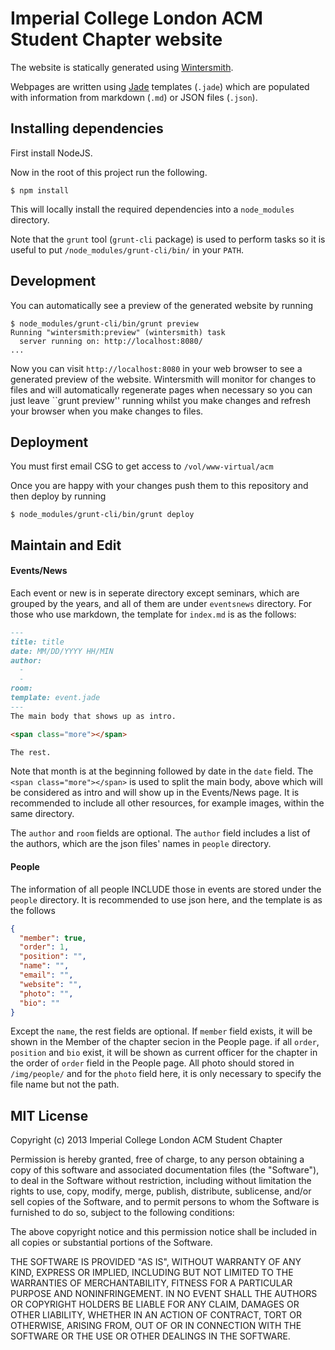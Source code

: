 Imperial College London ACM Student Chapter website
===================================================

The website is statically generated using [Wintersmith](http://wintersmith.io/).

Webpages are written using [Jade](http://jade-lang.com/) templates (``.jade``)
which are populated with information from markdown (``.md``) or JSON files
(``.json``).

Installing dependencies
-----------------------

First install NodeJS.

Now in the root of this project run the following.

```
$ npm install
```

This will locally install the required dependencies into a ``node_modules``  directory.

Note that the ``grunt`` tool (``grunt-cli`` package) is used to perform tasks so it
is useful to put ``/node_modules/grunt-cli/bin/`` in your ``PATH``.

Development
-----------

You can automatically see a preview of the generated website by running

```
$ node_modules/grunt-cli/bin/grunt preview
Running "wintersmith:preview" (wintersmith) task
  server running on: http://localhost:8080/
...
```

Now you can visit ``http://localhost:8080`` in your web browser to see a
generated preview of the website. Wintersmith will monitor for changes to
files and will automatically regenerate pages when necessary so you can
just leave ``grunt preview'' running whilst you make changes and refresh
your browser when you make changes to files.

Deployment
----------

You must first email CSG to get access to ``/vol/www-virtual/acm``

Once you are happy with your changes push them to this repository and then deploy by
running

```
$ node_modules/grunt-cli/bin/grunt deploy
```

Maintain and Edit
-----------------
#### Events/News

Each event or new is in seperate directory except seminars, which are grouped by the years, and all of them are under ```eventsnews``` directory.
For those who use markdown, the template for ```index.md``` is as the follows:
```markdown
---
title: title 
date: MM/DD/YYYY HH/MIN
author:
  - 
  - 
room:
template: event.jade
---
The main body that shows up as intro.

<span class="more"></span>

The rest.
```
Note that month is at the beginning followed by date in the ``date`` field.
The ```<span class="more"></span>``` is used to split the main body, above which will be considered as intro and will show up in the Events/News page.
It is recommended to include all other resources, for example images, within the same directory.

The ``author`` and ``room`` fields are optional.
The ``author`` field includes a list of the authors, which are the json files' names in ``people`` directory. 


#### People
The information of all people INCLUDE those in events are stored under the ``people`` directory.
It is recommended to use json here, and the template is as the follows
```json
{ 
  "member": true,
  "order": 1,
  "position": "",
  "name": "",
  "email": "",
  "website": "",
  "photo": "",
  "bio": ""
}
```
Except the ``name``, the rest fields are optional.
If ``member`` field exists, it will be shown in the Member of the chapter secion in the People page.
if all ``order``, ``position`` and ``bio`` exist, it will be shown as current officer for the chapter in the order of ``order`` field in the People page.
All photo should stored in ``/img/people/`` and for the ``photo`` field here, it is only necessary to specify the file name but not the path.

MIT License
------------

Copyright (c) 2013 Imperial College London ACM Student Chapter

Permission is hereby granted, free of charge, to any person obtaining a copy of this software and associated documentation files (the "Software"), to deal in the Software without restriction, including without limitation the rights to use, copy, modify, merge, publish, distribute, sublicense, and/or sell copies of the Software, and to permit persons to whom the Software is furnished to do so, subject to the following conditions:

The above copyright notice and this permission notice shall be included in all copies or substantial portions of the Software.

THE SOFTWARE IS PROVIDED "AS IS", WITHOUT WARRANTY OF ANY KIND, EXPRESS OR IMPLIED, INCLUDING BUT NOT LIMITED TO THE WARRANTIES OF MERCHANTABILITY, FITNESS FOR A PARTICULAR PURPOSE AND NONINFRINGEMENT. IN NO EVENT SHALL THE AUTHORS OR COPYRIGHT HOLDERS BE LIABLE FOR ANY CLAIM, DAMAGES OR OTHER LIABILITY, WHETHER IN AN ACTION OF CONTRACT, TORT OR OTHERWISE, ARISING FROM, OUT OF OR IN CONNECTION WITH THE SOFTWARE OR THE USE OR OTHER DEALINGS IN THE SOFTWARE.
